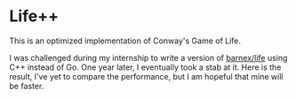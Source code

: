 # Life++

This is an optimized implementation of Conway's Game of Life.

I was challenged during my internship to write a version of [barnex/life](https://github.com/barnex/life) using C++
instead of Go. One year later, I eventually took a stab at it. Here is the result, I've yet to compare the performance,
but I am hopeful that mine will be faster.
